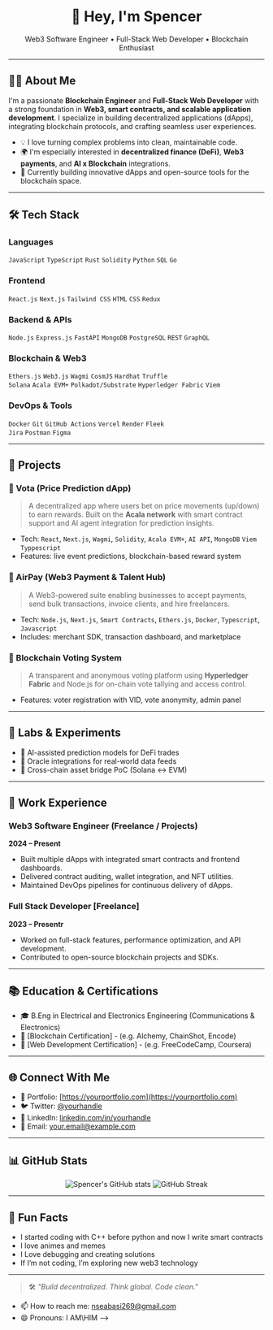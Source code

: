 <h1 align="center">👋 Hey, I'm Spencer</h1>
<p align="center">
  Web3 Software Engineer • Full-Stack Web Developer • Blockchain Enthusiast
</p>

---

## 🧑‍💻 About Me

I'm a passionate **Blockchain Engineer** and **Full-Stack Web Developer** with a strong foundation in **Web3, smart contracts, and scalable application development**. I specialize in building decentralized applications (dApps), integrating blockchain protocols, and crafting seamless user experiences.

- 💡 I love turning complex problems into clean, maintainable code.
- 🌍 I'm especially interested in **decentralized finance (DeFi)**, **Web3 payments**, and **AI x Blockchain** integrations.
- 🚀 Currently building innovative dApps and open-source tools for the blockchain space.

---

## 🛠️ Tech Stack

### Languages
`JavaScript` `TypeScript` `Rust` `Solidity` `Python` `SQL` `Go` 

### Frontend
`React.js` `Next.js` `Tailwind CSS` `HTML` `CSS` `Redux`

### Backend & APIs
`Node.js` `Express.js` `FastAPI` `MongoDB` `PostgreSQL` `REST` `GraphQL`

### Blockchain & Web3
`Ethers.js` `Web3.js` `Wagmi` `CosmJS` `Hardhat` `Truffle`  
`Solana` `Acala EVM+` `Polkadot/Substrate` `Hyperledger Fabric`
`Viem`  

### DevOps & Tools
`Docker` `Git` `GitHub Actions` `Vercel` `Render` `Fleek`  
`Jira` `Postman` `Figma`

---

## 🚧 Projects

### 🔹 Vota (Price Prediction dApp)
> A decentralized app where users bet on price movements (up/down) to earn rewards. Built on the **Acala network** with smart contract support and AI agent integration for prediction insights.

- Tech: `React`, `Next.js`, `Wagmi`, `Solidity`, `Acala EVM+`, `AI API`, `MongoDB` `Viem` `Typpescript`
- Features: live event predictions, blockchain-based reward system

### 🔹 AirPay (Web3 Payment & Talent Hub)
> A Web3-powered suite enabling businesses to accept payments, send bulk transactions, invoice clients, and hire freelancers.

- Tech: `Node.js`, `Next.js`, `Smart Contracts`, `Ethers.js`, `Docker`, `Typescript`, `Javascript `
- Includes: merchant SDK, transaction dashboard, and marketplace

### 🔹 Blockchain Voting System
> A transparent and anonymous voting platform using **Hyperledger Fabric** and Node.js for on-chain vote tallying and access control.

- Features: voter registration with VID, vote anonymity, admin panel

---

## 🧪 Labs & Experiments

- 🧬 AI-assisted prediction models for DeFi trades
- 📡 Oracle integrations for real-world data feeds
- 🌉 Cross-chain asset bridge PoC (Solana ↔ EVM)

---

## 💼 Work Experience

### Web3 Software Engineer (Freelance / Projects)
**2024 – Present**
- Built multiple dApps with integrated smart contracts and frontend dashboards.
- Delivered contract auditing, wallet integration, and NFT utilities.
- Maintained DevOps pipelines for continuous delivery of dApps.

### Full Stack Developer [Freelance]
**2023 – Presentr**
- Worked on full-stack features, performance optimization, and API development.
- Contributed to open-source blockchain projects and SDKs.

---

## 📚 Education & Certifications

- 🎓 B.Eng in Electrical and Electronics Engineering (Communications & Electronics)
- 📜 [Blockchain Certification] - (e.g. Alchemy, ChainShot, Encode)
- 📜 [Web Development Certification] - (e.g. FreeCodeCamp, Coursera)

---

## 🌐 Connect With Me

- 🔗 Portfolio: [https://yourportfolio.com](https://yourportfolio.com)
- 🐦 Twitter: [@yourhandle](https://twitter.com/yourhandle)
- 💼 LinkedIn: [linkedin.com/in/yourhandle](https://linkedin.com/in/yourhandle)
- 📨 Email: your.email@example.com

---

## 📊 GitHub Stats

<p align="center">
  <img src="https://github-readme-stats.vercel.app/api?username=SpencerLiege&show_icons=true&theme=radical" alt="Spencer's GitHub stats" />
  <img src="https://github-readme-streak-stats.herokuapp.com/?user=SpencerLiege&theme=radical" alt="GitHub Streak" />
</p>

---

## 🧠 Fun Facts

- I started coding with C++ before python and now I write smart contracts
- I love animes and memes
- I Love debugging and creating solutions 
- If I’m not coding, I’m exploring new web3 technology

---

> 🛠️ _"Build decentralized. Think global. Code clean."_  

- 📫 How to reach me: nseabasi269@gmail.com
- 😄 Pronouns: I AM\HIM
-->
